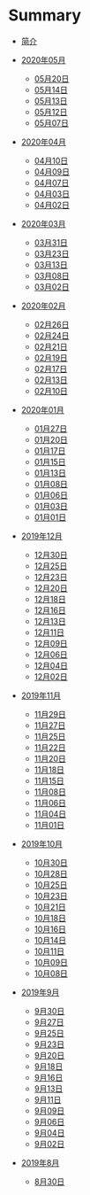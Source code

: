 # Summary

* [简介](README.md)

* [2020年05月]()
  * [05月20日](2020/05/20.md)
  * [05月14日](2020/05/14.md)
  * [05月13日](2020/05/13.md)
  * [05月12日](2020/05/12.md)
  * [05月07日](2020/05/07.md)
* [2020年04月]()
  * [04月10日](2020/04/10.md)
  * [04月09日](2020/04/09.md)
  * [04月07日](2020/04/07.md)
  * [04月03日](2020/04/03.md)
  * [04月02日](2020/04/02.md)
* [2020年03月]()
  * [03月31日](2020/03/31.md)
  * [03月23日](2020/03/23.md)
  * [03月13日](2020/03/13.md)
  * [03月08日](2020/03/08.md)
  * [03月02日](2020/03/02.md)
* [2020年02月]()
  * [02月26日](2020/02/26.md)
  * [02月24日](2020/02/24.md)
  * [02月21日](2020/02/21.md)
  * [02月19日](2020/02/19.md)
  * [02月17日](2020/02/17.md)
  * [02月13日](2020/02/13.md)
  * [02月10日](2020/02/10.md)
* [2020年01月]()
  * [01月27日](2020/01/27.md)
  * [01月20日](2020/01/20.md)
  * [01月17日](2020/01/17.md)
  * [01月15日](2020/01/15.md)
  * [01月13日](2020/01/13.md)
  * [01月08日](2020/01/08.md)
  * [01月06日](2020/01/06.md)
  * [01月03日](2020/01/03.md)
  * [01月01日](2020/01/01.md)
* [2019年12月]()
  * [12月30日](2019/12/30.md)
  * [12月25日](2019/12/25.md)
  * [12月23日](2019/12/23.md)
  * [12月20日](2019/12/20.md)
  * [12月18日](2019/12/18.md)
  * [12月16日](2019/12/16.md)
  * [12月13日](2019/12/13.md)
  * [12月11日](2019/12/11.md)
  * [12月09日](2019/12/09.md)
  * [12月06日](2019/12/06.md)
  * [12月04日](2019/12/04.md)
  * [12月02日](2019/12/02.md)
* [2019年11月]()
  * [11月29日](2019/11/29.md)
  * [11月27日](2019/11/27.md)
  * [11月25日](2019/11/25.md)
  * [11月22日](2019/11/22.md)
  * [11月20日](2019/11/20.md)
  * [11月18日](2019/11/18.md)
  * [11月15日](2019/11/15.md)
  * [11月08日](2019/11/08.md)
  * [11月06日](2019/11/06.md)
  * [11月04日](2019/11/04.md)
  * [11月01日](2019/11/01.md)
* [2019年10月]()
  * [10月30日](2019/10/30.md)
  * [10月28日](2019/10/28.md)
  * [10月25日](2019/10/25.md)
  * [10月23日](2019/10/23.md)
  * [10月21日](2019/10/21.md)
  * [10月18日](2019/10/18.md)
  * [10月16日](2019/10/16.md)
  * [10月14日](2019/10/14.md)
  * [10月11日](2019/10/11.md)
  * [10月09日](2019/10/09.md)
  * [10月08日](2019/10/08.md)
* [2019年9月]()
  * [9月30日](2019/09/30.md)
  * [9月27日](2019/09/27.md)
  * [9月25日](2019/09/25.md)
  * [9月23日](2019/09/23.md)
  * [9月20日](2019/09/20.md)
  * [9月18日](2019/09/18.md)
  * [9月16日](2019/09/16.md)
  * [9月13日](2019/09/13.md)
  * [9月11日](2019/09/11.md)
  * [9月09日](2019/09/09.md)
  * [9月06日](2019/09/06.md)
  * [9月04日](2019/09/04.md)
  * [9月02日](2019/09/02.md)
* [2019年8月]()
  * [8月30日](2019/08/30.md)


